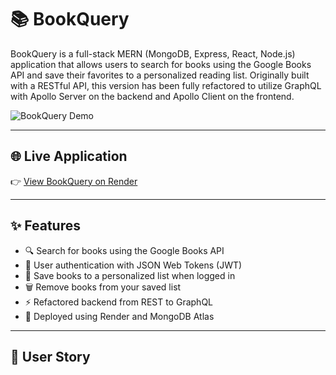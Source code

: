 # 📚 BookQuery

BookQuery is a full-stack MERN (MongoDB, Express, React, Node.js) application that allows users to search for books using the Google Books API and save their favorites to a personalized reading list. Originally built with a RESTful API, this version has been fully refactored to utilize GraphQL with Apollo Server on the backend and Apollo Client on the frontend.

![BookQuery Demo](https://via.placeholder.com/900x400?text=BookQuery+App+Demo)

---

## 🌐 Live Application

👉 [View BookQuery on Render](https://your-app-url.onrender.com)

---

## ✨ Features

- 🔍 Search for books using the Google Books API
- 👤 User authentication with JSON Web Tokens (JWT)
- 💾 Save books to a personalized list when logged in
- 🗑️ Remove books from your saved list
- ⚡ Refactored backend from REST to GraphQL
- 🚀 Deployed using Render and MongoDB Atlas

---

## 📖 User Story

